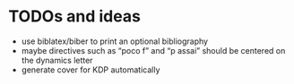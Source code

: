 # TODOs and ideas

- use biblatex/biber to print an optional bibliography
- maybe directives such as “poco f” and “p assai” should be centered on the dynamics letter
- generate cover for KDP automatically
